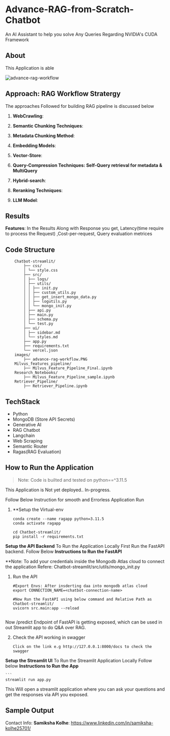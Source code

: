 # Advance-RAG-from-Scratch- Chatbot 

An AI Assistant to help you solve Any Queries Regarding NVIDIA's CUDA Framework

## About

This Application is able

![advance-rag-workflow](https://github.com/user-attachments/assets/f66d9c12-5356-4b48-8a2e-1a4551181f57)

## Approach: RAG Workflow Stratergy

The approaches Followed for building RAG pipeline is discussed below

1. **WebCrawling**: 

2. **Semantic Chunking Techniques**:

3. **Metadata Chunking Method**:

3. **Embedding Models**:

4. **Vector-Store**:

5. **Query-Compression Techniques: Self-Query retrieval for metadata & MultiQuery**

6. **Hybrid-search**:

7. **Reranking Techniques**:

8. **LLM Model**:


## Results

**Features**: In the Results Along with Response you get, Latency(time require to process the Request) ,Cost-per-request, Query evaluation metrices

## Code Structure

```
    Chatbot-streamlit/
        ├── css/
        │ └── style.css
        ├── src/
        │ ├── logs/
        │ ├── utils/
        │ │ ├── init.py
        │ │ ├── custom_utils.py
        │ │ ├── get_insert_mongo_data.py
        │ │ ├── logutils.py
        │ │ └── mongo_init.py
        │ ├── api.py
        │ ├── main.py
        │ ├── schema.py
        │ └── test.py
        ├── ui/
        │ ├── sidebar.md
        │ └── styles.md
        ├── app.py
        ├── requirements.txt
        └── vercel.json
    images/
        ├── advance-rag-workflow.PNG
    Milvus_features_pipeline/
        ├── Milvus_Feature_Pipeline_Final.ipynb
    Research_Notebooks/
        ├── Milvus_Feature_Pipeline_sample.ipynb
    Retriever_Pipeline/
        ├── Retriever_Pipeline.ipynb
```

## TechStack

- Python
- MongoDB (Store API Secrets)
- Generative AI
- RAG Chatbot
- Langchain
- Web Scraping
- Semantic Router
- Ragas(RAG Evaluation)

## How to Run the Application

> Note: Code is builted and tested on python==^3.11.5

This Application is Not yet deployed.. In-progress.

Follow Below Instruction for smooth and Errorless Application Run
1. **Setup the Virtual-env

    ```
    conda create --name ragapp python=3.11.5
    conda activate ragapp

    cd Chatbot-streamlit/
    pip install -r requirements.txt

**Setup the API Backend**
To Run the Application Locally First Run the FastAPI backend. Follow Below **Instructions to Run the FastAPI**

**Note: To add your credentials inside the Mongodb Atlas cloud to connect the application Refere: Chatbot-streamlit/src/utils/mongo_init.py

1. Run the API
    ```
    #Export Envs: After insderting daa into mongodb atlas cloud
    export CONNECTION_NAME=<chatbot-connection-name>

    #Now Run the FastAPI using below command and Relative Path as Chatbot-streamlit/
    uvicorn src.main:app --reload

    
Now /predict Endpoint of FastAPI is getting exposed, which can be used in out Streamlit app to do Q&A over RAG.

2. Check the API working in swagger

    ```
    Click on the link e.g http://127.0.0.1:8000/docs to check the swagger

**Setup the Streamlit UI**
To Run the Streamlit Application Locally Follow below **Instructions to Run the App**

    ```
    streamlit run app.py

This Will open a streamlit application where you can ask your questions and get the responses via API you exposed.

## Sample Output

Contact Info:
__Samiksha Kolhe__: https://www.linkedin.com/in/samiksha-kolhe25701/ 